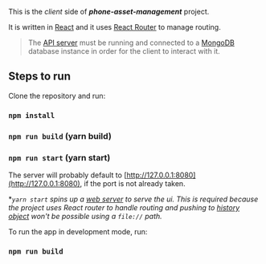 This is the *client* side of _**phone-asset-management**_ project.


It is written in [React](https://reactjs.org/) and it uses [React Router](https://reactrouter.com/) to manage routing.<br>


>The [API server](https://github.com/gityouser/phone-asset-management-api) must be running and connected to a [MongoDB](https://www.mongodb.com/) database instance in order for the client to interact with it.

## Steps to run

Clone the repository and run:
### `npm install`
### `npm run build` (yarn build)
### `npm run start` (yarn start)

The server will probably default to [http://127.0.0.1:8080](http://127.0.0.1:8080), if the port is not already taken.


**`yarn start` spins up a [web server](https://www.npmjs.com/package/http-server) to serve the ui. This is required because the project uses React router to handle routing and pushing to [history object](https://developer.mozilla.org/en-US/docs/Web/API/History/pushState) won't be possible using a `file://` path.*

To run the app in development mode, run:
### `npm run build`